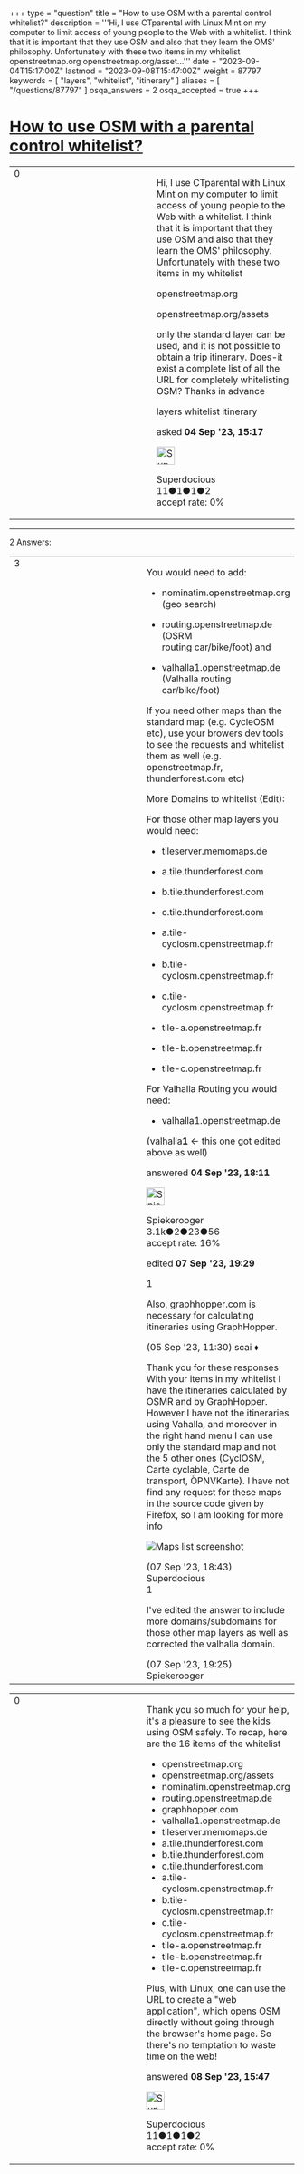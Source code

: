 +++
type = "question"
title = "How to use OSM with a parental control whitelist?"
description = '''Hi, I use CTparental with Linux Mint on my computer to limit access of young people to the Web with a whitelist. I think that it is important that they use OSM and also that they learn the OMS&#x27; philosophy. Unfortunately with these two items in my whitelist  openstreetmap.org  openstreetmap.org/asset...'''
date = "2023-09-04T15:17:00Z"
lastmod = "2023-09-08T15:47:00Z"
weight = 87797
keywords = [ "layers", "whitelist", "itinerary" ]
aliases = [ "/questions/87797" ]
osqa_answers = 2
osqa_accepted = true
+++

<div class="headNormal">

# [How to use OSM with a parental control whitelist?](/questions/87797/how-to-use-osm-with-a-parental-control-whitelist)

</div>

<div id="main-body">

<div id="askform">

<table id="question-table" style="width:100%;">
<colgroup>
<col style="width: 50%" />
<col style="width: 50%" />
</colgroup>
<tbody>
<tr>
<td style="width: 30px; vertical-align: top"><div class="vote-buttons">
<span id="post-87797-upvote" class="ajax-command post-vote up" rel="nofollow" title="I like this post (click again to cancel)"> </span>
<div id="post-87797-score" class="post-score" title="current number of votes">
0
</div>
<span id="post-87797-downvote" class="ajax-command post-vote down" rel="nofollow" title="I dont like this post (click again to cancel)"> </span> <span id="favorite-mark" class="ajax-command favorite-mark" rel="nofollow" title="mark/unmark this question as favorite (click again to cancel)"> </span>
<div id="favorite-count" class="favorite-count">
&#10;</div>
</div></td>
<td><div id="item-right">
<div class="question-body">
<p>Hi, I use CTparental with Linux Mint on my computer to limit access of young people to the Web with a whitelist. I think that it is important that they use OSM and also that they learn the OMS' philosophy. Unfortunately with these two items in my whitelist</p>
<p>openstreetmap.org</p>
<p>openstreetmap.org/assets</p>
<p>only the standard layer can be used, and it is not possible to obtain a trip itinerary. Does-it exist a complete list of all the URL for completely whitelisting OSM? Thanks in advance</p>
</div>
<div id="question-tags" class="tags-container tags">
<span class="post-tag tag-link-layers" rel="tag" title="see questions tagged &#39;layers&#39;">layers</span> <span class="post-tag tag-link-whitelist" rel="tag" title="see questions tagged &#39;whitelist&#39;">whitelist</span> <span class="post-tag tag-link-itinerary" rel="tag" title="see questions tagged &#39;itinerary&#39;">itinerary</span>
</div>
<div id="question-controls" class="post-controls">
&#10;</div>
<div class="post-update-info-container">
<div class="post-update-info post-update-info-user">
<p>asked <strong>04 Sep '23, 15:17</strong></p>
<img src="https://secure.gravatar.com/avatar/d2680ec0a31ee02ee1dd43542eb4367a?s=32&amp;d=identicon&amp;r=g" class="gravatar" width="32" height="32" alt="Superdocious&#39;s gravatar image" />
<p><span>Superdocious</span><br />
<span class="score" title="11 reputation points">11</span><span title="1 badges"><span class="badge1">●</span><span class="badgecount">1</span></span><span title="1 badges"><span class="silver">●</span><span class="badgecount">1</span></span><span title="2 badges"><span class="bronze">●</span><span class="badgecount">2</span></span><br />
<span class="accept_rate" title="Rate of the user&#39;s accepted answers">accept rate:</span> <span title="Superdocious has no accepted answers">0%</span></p>
</div>
</div>
<div id="comments-container-87797" class="comments-container">
&#10;</div>
<div id="comment-tools-87797" class="comment-tools">
&#10;</div>
<div class="clear">
&#10;</div>
<div id="comment-87797-form-container" class="comment-form-container">
&#10;</div>
<div class="clear">
&#10;</div>
</div></td>
</tr>
</tbody>
</table>

------------------------------------------------------------------------

<div class="tabBar">

<span id="sort-top"></span>

<div class="headQuestions">

2 Answers:

</div>

</div>

<span id="87798"></span>

<div id="answer-container-87798" class="answer accepted-answer">

<table style="width:100%;">
<colgroup>
<col style="width: 50%" />
<col style="width: 50%" />
</colgroup>
<tbody>
<tr>
<td style="width: 30px; vertical-align: top"><div class="vote-buttons">
<span id="post-87798-upvote" class="ajax-command post-vote up" rel="nofollow" title="I like this post (click again to cancel)"> </span>
<div id="post-87798-score" class="post-score" title="current number of votes">
3
</div>
<span id="post-87798-downvote" class="ajax-command post-vote down" rel="nofollow" title="I dont like this post (click again to cancel)"> </span> <span class="accept-answer on" rel="nofollow" title="SimonPoole has selected this answer as the correct answer"> </span>
</div></td>
<td><div class="item-right">
<div class="answer-body">
<p>You would need to add:</p>
<ul>
<li><p>nominatim.openstreetmap.org (geo search)</p></li>
<li><p>routing.openstreetmap.de (OSRM<br />
routing car/bike/foot) and</p></li>
<li><p>valhalla1.openstreetmap.de (Valhalla routing car/bike/foot)</p></li>
</ul>
<p>If you need other maps than the standard map (e.g. CycleOSM etc), use your browers dev tools to see the requests and whitelist them as well (e.g. openstreetmap.fr, thunderforest.com etc)</p>
<p>More Domains to whitelist (Edit):</p>
<p>For those other map layers you would need:</p>
<ul>
<li><p>tileserver.memomaps.de</p></li>
<li><p>a.tile.thunderforest.com</p></li>
<li><p>b.tile.thunderforest.com</p></li>
<li><p>c.tile.thunderforest.com</p></li>
<li><p>a.tile-cyclosm.openstreetmap.fr</p></li>
<li><p>b.tile-cyclosm.openstreetmap.fr</p></li>
<li><p>c.tile-cyclosm.openstreetmap.fr</p></li>
<li><p>tile-a.openstreetmap.fr</p></li>
<li><p>tile-b.openstreetmap.fr</p></li>
<li><p>tile-c.openstreetmap.fr</p></li>
</ul>
<p>For Valhalla Routing you would need:</p>
<ul>
<li>valhalla1.openstreetmap.de</li>
</ul>
<p>(valhalla<strong>1</strong> &lt;- this one got edited above as well)</p>
</div>
<div class="answer-controls post-controls">
&#10;</div>
<div class="post-update-info-container">
<div class="post-update-info post-update-info-user">
<p>answered <strong>04 Sep '23, 18:11</strong></p>
<img src="https://secure.gravatar.com/avatar/e06ed329df6032df14b5639de4d64782?s=32&amp;d=identicon&amp;r=g" class="gravatar" width="32" height="32" alt="Spiekerooger&#39;s gravatar image" />
<p><span>Spiekerooger</span><br />
<span class="score" title="3148 reputation points"><span>3.1k</span></span><span title="2 badges"><span class="badge1">●</span><span class="badgecount">2</span></span><span title="23 badges"><span class="silver">●</span><span class="badgecount">23</span></span><span title="56 badges"><span class="bronze">●</span><span class="badgecount">56</span></span><br />
<span class="accept_rate" title="Rate of the user&#39;s accepted answers">accept rate:</span> <span title="Spiekerooger has 18 accepted answers">16%</span> </br></p>
</div>
<div class="post-update-info post-update-info-edited">
<p><span> edited <strong>07 Sep '23, 19:29</strong> </span></p>
</div>
</div>
<div id="comments-container-87798" class="comments-container">
<span id="87799"></span>
<div id="comment-87799" class="comment">
<div id="post-87799-score" class="comment-score">
1
</div>
<div class="comment-text">
<p>Also, graphhopper.com is necessary for calculating itineraries using GraphHopper.</p>
</div>
<div id="comment-87799-info" class="comment-info">
<span class="comment-age">(05 Sep '23, 11:30)</span> <span class="comment-user userinfo">scai ♦</span>
</div>
</div>
<span id="87820"></span>
<div id="comment-87820" class="comment">
<div id="post-87820-score" class="comment-score">
&#10;</div>
<div class="comment-text">
<p>Thank you for these responses With your items in my whitelist I have the itineraries calculated by OSMR and by GraphHopper. However I have not the itineraries using Vahalla, and moreover in the right hand menu I can use only the standard map and not the 5 other ones (CyclOSM, Carte cyclable, Carte de transport, ÖPNVKarte). I have not find any request for these maps in the source code given by Firefox, so I am looking for more info</p>
<p><img src="https://help.openstreetmap.org/upfiles/OSM_maps_with_whitelist.png" alt="Maps list screenshot" /></p>
</div>
<div id="comment-87820-info" class="comment-info">
<span class="comment-age">(07 Sep '23, 18:43)</span> <span class="comment-user userinfo">Superdocious</span>
</div>
</div>
<span id="87822"></span>
<div id="comment-87822" class="comment">
<div id="post-87822-score" class="comment-score">
1
</div>
<div class="comment-text">
<p>I've edited the answer to include more domains/subdomains for those other map layers as well as corrected the valhalla domain.</p>
</div>
<div id="comment-87822-info" class="comment-info">
<span class="comment-age">(07 Sep '23, 19:25)</span> <span class="comment-user userinfo">Spiekerooger</span>
</div>
</div>
</div>
<div id="comment-tools-87798" class="comment-tools">
&#10;</div>
<div class="clear">
&#10;</div>
<div id="comment-87798-form-container" class="comment-form-container">
&#10;</div>
<div class="clear">
&#10;</div>
</div></td>
</tr>
</tbody>
</table>

</div>

<span id="87825"></span>

<div id="answer-container-87825" class="answer answered-by-owner">

<table style="width:100%;">
<colgroup>
<col style="width: 50%" />
<col style="width: 50%" />
</colgroup>
<tbody>
<tr>
<td style="width: 30px; vertical-align: top"><div class="vote-buttons">
<span id="post-87825-upvote" class="ajax-command post-vote up" rel="nofollow" title="I like this post (click again to cancel)"> </span>
<div id="post-87825-score" class="post-score" title="current number of votes">
0
</div>
<span id="post-87825-downvote" class="ajax-command post-vote down" rel="nofollow" title="I dont like this post (click again to cancel)"> </span>
</div></td>
<td><div class="item-right">
<div class="answer-body">
<p>Thank you so much for your help, it's a pleasure to see the kids using OSM safely. To recap, here are the 16 items of the whitelist</p>
<ul>
<li>openstreetmap.org</li>
<li>openstreetmap.org/assets</li>
<li>nominatim.openstreetmap.org</li>
<li>routing.openstreetmap.de</li>
<li>graphhopper.com</li>
<li>valhalla1.openstreetmap.de</li>
<li>tileserver.memomaps.de</li>
<li>a.tile.thunderforest.com</li>
<li>b.tile.thunderforest.com</li>
<li>c.tile.thunderforest.com</li>
<li>a.tile-cyclosm.openstreetmap.fr</li>
<li>b.tile-cyclosm.openstreetmap.fr</li>
<li>c.tile-cyclosm.openstreetmap.fr</li>
<li>tile-a.openstreetmap.fr</li>
<li>tile-b.openstreetmap.fr</li>
<li>tile-c.openstreetmap.fr</li>
</ul>
<p>Plus, with Linux, one can use the URL to create a "web application", which opens OSM directly without going through the browser's home page. So there's no temptation to waste time on the web!</p>
</div>
<div class="answer-controls post-controls">
&#10;</div>
<div class="post-update-info-container">
<div class="post-update-info post-update-info-user">
<p>answered <strong>08 Sep '23, 15:47</strong></p>
<img src="https://secure.gravatar.com/avatar/d2680ec0a31ee02ee1dd43542eb4367a?s=32&amp;d=identicon&amp;r=g" class="gravatar" width="32" height="32" alt="Superdocious&#39;s gravatar image" />
<p><span>Superdocious</span><br />
<span class="score" title="11 reputation points">11</span><span title="1 badges"><span class="badge1">●</span><span class="badgecount">1</span></span><span title="1 badges"><span class="silver">●</span><span class="badgecount">1</span></span><span title="2 badges"><span class="bronze">●</span><span class="badgecount">2</span></span><br />
<span class="accept_rate" title="Rate of the user&#39;s accepted answers">accept rate:</span> <span title="Superdocious has no accepted answers">0%</span></p>
</img>
</div>
</div>
<div id="comments-container-87825" class="comments-container">
&#10;</div>
<div id="comment-tools-87825" class="comment-tools">
&#10;</div>
<div class="clear">
&#10;</div>
<div id="comment-87825-form-container" class="comment-form-container">
&#10;</div>
<div class="clear">
&#10;</div>
</div></td>
</tr>
</tbody>
</table>

</div>

<div class="paginator-container-left">

</div>

</div>

</div>

